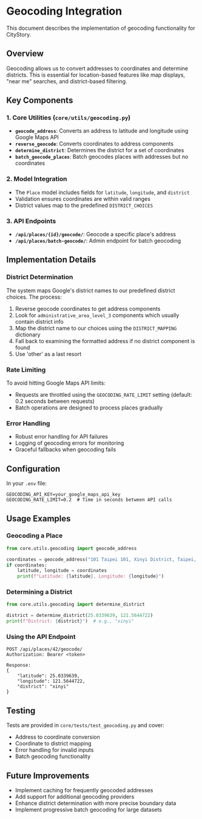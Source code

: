 # Geocoding Integration

This document describes the implementation of geocoding functionality for CityStory.

## Overview

Geocoding allows us to convert addresses to coordinates and determine districts. This is essential for location-based features like map displays, "near me" searches, and district-based filtering.

## Key Components

### 1. Core Utilities (`core/utils/geocoding.py`)

- **`geocode_address`**: Converts an address to latitude and longitude using Google Maps API
- **`reverse_geocode`**: Converts coordinates to address components
- **`determine_district`**: Determines the district for a set of coordinates
- **`batch_geocode_places`**: Batch geocodes places with addresses but no coordinates

### 2. Model Integration

- The `Place` model includes fields for `latitude`, `longitude`, and `district`
- Validation ensures coordinates are within valid ranges
- District values map to the predefined `DISTRICT_CHOICES`

### 3. API Endpoints

- **`/api/places/{id}/geocode/`**: Geocode a specific place's address
- **`/api/places/batch-geocode/`**: Admin endpoint for batch geocoding

## Implementation Details

### District Determination

The system maps Google's district names to our predefined district choices. The process:

1. Reverse geocode coordinates to get address components
2. Look for `administrative_area_level_3` components which usually contain district info
3. Map the district name to our choices using the `DISTRICT_MAPPING` dictionary
4. Fall back to examining the formatted address if no district component is found
5. Use 'other' as a last resort

### Rate Limiting

To avoid hitting Google Maps API limits:

- Requests are throttled using the `GEOCODING_RATE_LIMIT` setting (default: 0.2 seconds between requests)
- Batch operations are designed to process places gradually

### Error Handling

- Robust error handling for API failures
- Logging of geocoding errors for monitoring
- Graceful fallbacks when geocoding fails

## Configuration

In your `.env` file:

```
GEOCODING_API_KEY=your_google_maps_api_key
GEOCODING_RATE_LIMIT=0.2  # Time in seconds between API calls
```

## Usage Examples

### Geocoding a Place

```python
from core.utils.geocoding import geocode_address

coordinates = geocode_address("101 Taipei 101, Xinyi District, Taipei, Taiwan")
if coordinates:
    latitude, longitude = coordinates
    print(f"Latitude: {latitude}, Longitude: {longitude}")
```

### Determining a District

```python
from core.utils.geocoding import determine_district

district = determine_district(25.0339639, 121.5644722)
print(f"District: {district}")  # e.g., "xinyi"
```

### Using the API Endpoint

```http
POST /api/places/42/geocode/
Authorization: Bearer <token>

Response:
{
    "latitude": 25.0339639,
    "longitude": 121.5644722,
    "district": "xinyi"
}
```

## Testing

Tests are provided in `core/tests/test_geocoding.py` and cover:

- Address to coordinate conversion
- Coordinate to district mapping
- Error handling for invalid inputs
- Batch geocoding functionality

## Future Improvements

- Implement caching for frequently geocoded addresses
- Add support for additional geocoding providers
- Enhance district determination with more precise boundary data
- Implement progressive batch geocoding for large datasets 